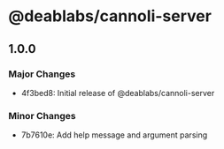 # @deablabs/cannoli-server

## 1.0.0

### Major Changes

- 4f3bed8: Initial release of @deablabs/cannoli-server

### Minor Changes

- 7b7610e: Add help message and argument parsing
